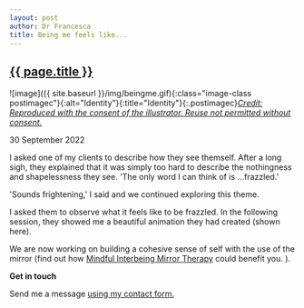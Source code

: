 ```yaml
---
layout: post
author: Dr Francesca
title: Being me feels like...
---
```


 <h2 class="postheader"><a href="{{ site.baseurl }}{{ page.url }}">{{ page.title }}</a></h2>


![image]({{ site.baseurl }}/img/beingme.gif){:class="image-class postimagec"}{:alt="Identity"}{:title="Identity"}{:.postimagec}*<a href="">Credit: Reproduced with the consent of the illustrator. Reuse not permitted without consent.</a>*




<p class="blogdate">30 September 2022</p>


I asked one of my clients to describe how they see themself. After a long sigh, they explained that it was simply too hard to describe the nothingness and shapelessness they see. 'The only word I can think of is ...frazzled.'

'Sounds frightening,' I said and we continued exploring this theme.

I asked them to observe what it feels like to be frazzled. In the following session, they showed me a beautiful animation they had created (shown here).

We are now working on building a cohesive sense of self with the use of the mirror (find out how <a href="https://drfrancesca.co.uk/2020/05/25/Try-mirror-therapy.html">Mindful Interbeing Mirror Therapy</a> could benefit you. ).

<strong>Get in touch</strong>

Send me a message <a href="https://drfrancesca.co.uk/contact">using my contact form.</a>
